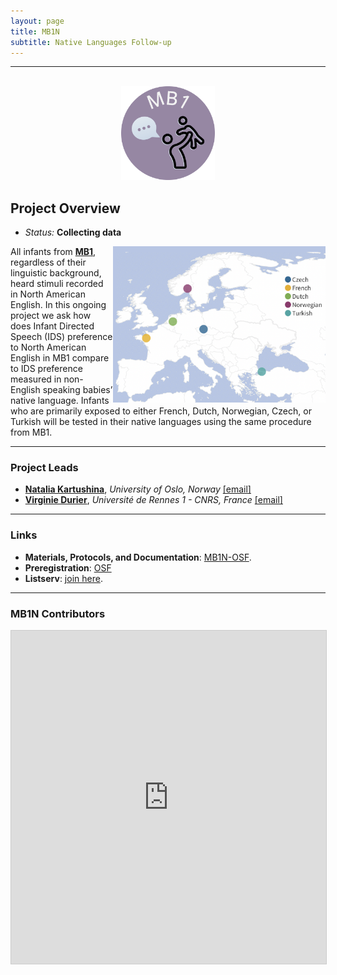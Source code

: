 ```yaml
---
layout: page
title: MB1N
subtitle: Native Languages Follow-up
---
```


***

<div class="container">
  <div class="row justify-content-around">
    <div class="col-lg-4" align="center">
      <br>
      <img src="/assets/img/MB1_logo.png" width="150">
    </div>
    <div class="col-lg-8" align="left">
      <h2>Project Overview</h2>
      <ul>
        <li><i>Status:</i> <b>Collecting data</b></li>
      </ul>
    </div>
  </div>
</div>


<p><img style="float: right;" src="/assets/img/MB1Nmap.png" height="250">
All infants from <a href="{{site.baseurl}}/MB1/"><b>MB1</b></a>, regardless of their linguistic background, heard stimuli recorded in North American English. In this ongoing project we ask how does Infant Directed Speech (IDS) preference to North American English in MB1 compare to IDS preference measured in non-English speaking babies’ native language. Infants who are primarily exposed to either French, Dutch, Norwegian, Czech, or Turkish will be tested in their native languages using the same procedure from MB1.</p>


***
### Project Leads
* [**Natalia Kartushina**](https://www.sv.uio.no/psi/english/people/aca/natalkar/), *University of Oslo, Norway* [[email]](mailto:natalia.kartushina@psykologi.uio.no)
* [**Virginie Durier**](https://ethos.univ-rennes1.fr/interlocuteurs/virginie-durier), *Université de Rennes 1 - CNRS, France* [[email]](mailto:virginie.durier@univ-rennes1.fr)


***
### Links
* **Materials, Protocols, and Documentation**: [MB1N-OSF](https://osf.io/9j87t/).
* **Preregistration**: [OSF](https://osf.io/gwdc9/)
* **Listserv**: [join here](https://groups.google.com/a/manybabies.org/g/mb1n-list).


***
### MB1N Contributors

<iframe class="airtable-embed" src="https://airtable.com/embed/appRoqMKzcK3NsXt4/shrCUqVH6J8DtzAIl?backgroundColor=blueDusty&viewControls=on" frameborder="0" onmousewheel="" width="100%" height="533" style="background: transparent; border: 1px solid #ccc;"></iframe>


<!--***
### Publication



-->
